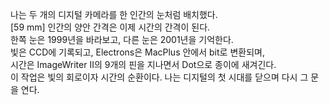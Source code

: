 나는 두 개의 디지털 카메라를 한 인간의 눈처럼 배치했다.<br>
<bold>[59 mm]</bold> 인간의 양안 간격은 이제 시간의 간격이 된다.<br>
한쪽 눈은 1999년을 바라보고, 다른 눈은 2001년을 기억한다.<br>
빛은 CCD에 기록되고, Electrons은 MacPlus 안에서 bit로 변환되며,<br>
시간은 ImageWriter II의 9개의 핀을 지나면서 Dot으로 종이에 새겨긴다.<br>
이 작업은 빛의 회로이자 시간의 순환이다. 나는 디지털의 첫 시대를 닫으며 다시 그 문을 연다.<br>
